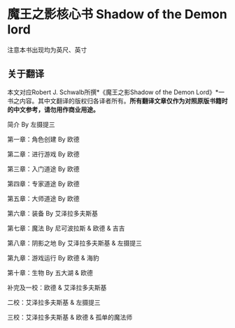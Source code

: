 # 魔王之影核心书 Shadow of the Demon lord

注意本书出现均为英尺、英寸

## 

## 关于翻译

本文对应Robert J. Schwalb所撰*《魔王之影Shadow of the Demon
Lord》*一书之内容。其中文翻译的版权归各译者所有。**所有翻译文章仅作为对照原版书籍时的中文参考，请勿用作商业用途。**

简介 By 左摄提三

第一章：角色创建 By 欧德

第二章：进行游戏 By 欧德

第三章：入门道途 By 欧德

第四章：专家道途 By 欧德

第五章：大师道途 By 欧德

第六章：装备 By 艾泽拉多夫斯基

第七章：魔法 By 尼可波拉斯 & 欧德 & 吉吉

第八章：阴影之地 By 艾泽拉多夫斯基 & 左摄提三

第九章：游戏运行 By 欧德 & 海豹

第十章：生物 By 五大湖 & 欧德

补完及一校：欧德 & 艾泽拉多夫斯基

二校：艾泽拉多夫斯基 & 左摄提三

三校：艾泽拉多夫斯基 & 欧德 & 孤单的魔法师

